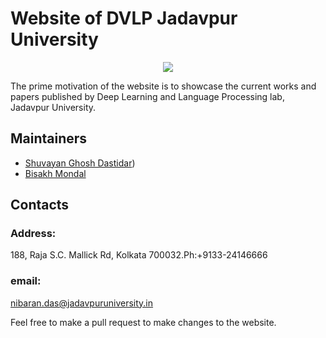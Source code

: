# Website of DVLP Jadavpur University 


<p align="center">
  <img src="https://github.com/TheSYNcoder/LabWebsite/blob/master/src/Components/logo.jpg"></img>
</p>

The prime motivation of the website is to showcase the current works and papers published by 
Deep Learning and Language Processing lab, Jadavpur University.

## Maintainers 

* [Shuvayan Ghosh Dastidar](http://github.com/thesyncoder/))
* [Bisakh Mondal](http://github.com/bisakhmondal/)


## Contacts


### Address:
188, Raja S.C. Mallick Rd,
Kolkata 700032.Ph:+9133-24146666
### email:
nibaran.das@jadavpuruniversity.in

Feel free to make a pull request to make changes to the website.
